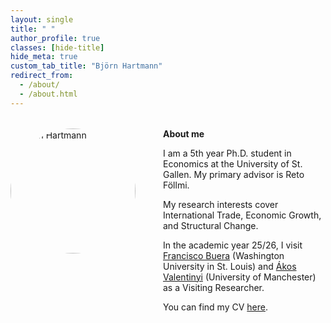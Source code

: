 ```yaml
---
layout: single
title: " "
author_profile: true
classes: [hide-title]
hide_meta: true
custom_tab_title: "Björn Hartmann"
redirect_from:
  - /about/
  - /about.html
---
```


<style id="debug-xray">
/* Outline the main wrappers so we can see their boxes */
.initial-content, .page, .page__layout, .page__inner-wrap,
.page__content, .sidebar {
  outline: 2px dashed rgba(0,0,0,.25);
}

/* Show the element’s computed width in the corner */
.initial-content::after, .page::after, .page__layout::after,
.page__inner-wrap::after, .page__content::after, .sidebar::after {
  content: attr(class) " → " attr(data-mmw);
  position: absolute; font: 12px/1.2 system-ui, sans-serif;
  background: rgba(255,255,0,.85); padding: 2px 6px; border-radius: 4px;
  transform: translateY(-100%); pointer-events: none; color:#000;
}
.initial-content, .page, .page__layout, .page__inner-wrap,
.page__content, .sidebar { position: relative; }

/* Set a CSS var to the computed width via JS below */
</style>
<script>
document.addEventListener('DOMContentLoaded', () => {
  const targets = document.querySelectorAll(
    '.initial-content, .page, .page__layout, .page__inner-wrap, .page__content, .sidebar'
  );
  const update = () => targets.forEach(el => {
    el.setAttribute('data-mmw', Math.round(el.getBoundingClientRect().width)+'px');
  });
  update();
  new ResizeObserver(update).observe(document.documentElement);
});
</script>



<style>

.layout--single .initial-content,
.layout--single .page,
.layout--single .page__layout,
.layout--single .page__inner-wrap {
  max-width: 1400px;
  margin-left: auto;
  margin-right: auto;
  padding-left: 2rem;
  padding-right: 2rem;
}

/* Keep the author sidebar but fix a sensible width */
.layout--single .sidebar {
  flex: 0 0 240px;
  max-width: 240px;
}

/* WIN against the theme’s 770px clamp for the main content column */
body.layout--single article.page .page__content {
  max-width: 1100px;          /* ← tweak this to taste */
  width: auto;
  flex: 1 1 auto;
}

/* --- About section layout (Grid): photo left, text right --- */
.about-wrapper {
  display: grid;
  grid-template-columns: 220px 1fr;  /* image | text */
  column-gap: 1.5rem;
  align-items: start;
  margin-top: 2rem;
}
.about-wrapper img.home-portrait {
  width: 200px;
  height: 200px;
  object-fit: cover;
  border-radius: 50%;
}
.about-text { min-width: 0; }

/* Stack only on small screens */
@media (max-width: 700px) {
  .about-wrapper { grid-template-columns: 1fr; }
  .about-wrapper img.home-portrait { margin-bottom: 1rem; }
}
</style>

<div class="about-wrapper">
  <img src="{{ '/assets/images/me.jpg' | relative_url }}" alt="Björn Hartmann" class="home-portrait">
  <div class="about-text">
    <strong>About me</strong>
    <p>I am a 5th year Ph.D. student in Economics at the University of St. Gallen. 
    My primary advisor is Reto Föllmi.</p>
    <p>My research interests cover International Trade, Economic Growth, and Structural Change.</p>
    <p>In the academic year 25/26, I visit
    <a href="https://sites.google.com/site/fjbuera/" target="_blank" rel="noopener">Francisco Buera</a> (Washington University in St. Louis) and 
    <a href="https://sites.google.com/site/valentinyiakos/" target="_blank" rel="noopener">Ákos Valentinyi</a> (University of Manchester) as a Visiting Researcher.</p>
    <p>You can find my CV <a href="/files/Academic_CV.pdf" target="_blank" rel="noopener">here</a>.</p>
  </div>
</div>
